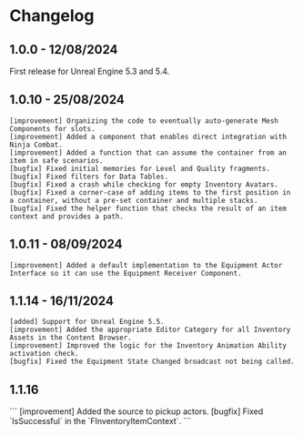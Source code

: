 # Changelog
<primary-label ref="inventory"/>

## 1.0.0 - 12/08/2024
First release for Unreal Engine 5.3 and 5.4.

## 1.0.10 - 25/08/2024
```
[improvement] Organizing the code to eventually auto-generate Mesh Components for slots.
[improvement] Added a component that enables direct integration with Ninja Combat.
[improvement] Added a function that can assume the container from an item in safe scenarios.
[bugfix] Fixed initial memories for Level and Quality fragments.
[bugfix] Fixed filters for Data Tables.
[bugfix] Fixed a crash while checking for empty Inventory Avatars.
[bugfix] Fixed a corner-case of adding items to the first position in a container, without a pre-set container and multiple stacks.
[bugfix] Fixed the helper function that checks the result of an item context and provides a path.
```

## 1.0.11 - 08/09/2024
```
[improvement] Added a default implementation to the Equipment Actor Interface so it can use the Equipment Receiver Component.
```

## 1.1.14 - 16/11/2024
```
[added] Support for Unreal Engine 5.5.
[improvement] Added the appropriate Editor Category for all Inventory Assets in the Content Browser.
[improvement] Improved the logic for the Inventory Animation Ability activation check.
[bugfix] Fixed the Equipment State Changed broadcast not being called.
```

## 1.1.16
<secondary-label ref="wip"/>
```
[improvement] Added the source to pickup actors.
[bugfix] Fixed `IsSuccessful` in the `FInventoryItemContext`.
```